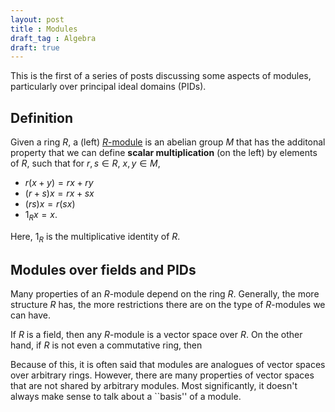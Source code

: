 ```yaml
---
layout: post
title : Modules
draft_tag : Algebra
draft: true
---
```


This is the first of a series of posts discussing some aspects of modules, particularly over principal ideal domains (PIDs).

<!--more--> 

## Definition

Given a ring $R$, a (left) [$R$-module](http://en.wikipedia.org/wiki/Module_(mathematics)) is an abelian group $M$ that has the additonal property that we can define **scalar multiplication** (on the left) by elements of $R$, such that for $r,s \in R$, $x,y \in M$,

  * $r(x+y) = rx + ry$
  * $(r+s)x = rx + sx$
  * $(rs)x  = r(sx)$
  * $1_R x = x$.

Here, $1_R$ is the multiplicative identity of $R$. 

## Modules over fields and PIDs
Many properties of an $R$-module depend on the ring $R$. Generally, the more structure $R$ has, the more restrictions there are on the type of $R$-modules we can have.

If $R$ is a field, then any $R$-module is a vector space over $R$. On the other hand, if $R$ is not even a commutative ring, then 


Because of this, it is often said that modules are analogues of vector spaces over arbitrary rings. However, there are many properties of vector spaces that are not shared by arbitrary modules. Most significantly, it doesn't always make sense to talk about a ``basis'' of a module.
